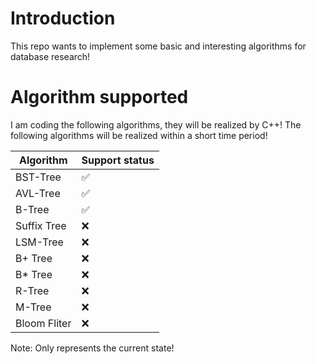 # Introduction
This repo wants to implement some basic and interesting algorithms for database research! 
# Algorithm supported
  I am coding the following algorithms, they will be realized by C++!
  The following algorithms will be realized within a short time period!
  
  Algorithm| Support status
  -----------|----------
  BST-Tree|✅
  AVL-Tree | ✅
   B-Tree  |  ✅ 
   Suffix Tree|❌
   LSM-Tree | ❌
   B+ Tree |❌
   B* Tree | ❌
   R-Tree|❌
   M-Tree|❌
   Bloom Fliter |❌
   
   Note: Only represents the current state!

